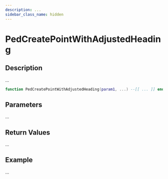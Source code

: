 ```yaml
---
description: ...
sidebar_class_name: hidden
---
```


# PedCreatePointWithAdjustedHeading

## Description

...

```lua
function PedCreatePointWithAdjustedHeading(param1, ...) --[[ ... ]] end
```

## Parameters

...

## Return Values

...

## Example

...

